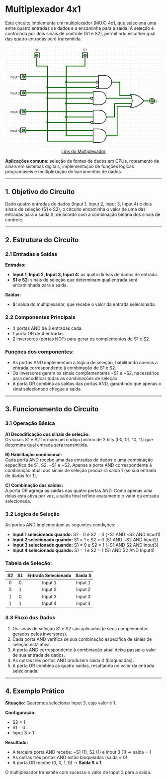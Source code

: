 # Multiplexador 4x1

Este circuito implementa um multiplexador (MUX) 4x1, que seleciona uma entre quatro entradas de dados e a encaminha para a saída. A seleção é controlada por dois sinais de controle (S1 e S2), permitindo escolher qual das quatro entradas será transmitida.

<p align="center">
  <img src="./Imagens/Multiplexador4x1.png" alt="Multiplexador 4x1"><br>
  <a href="./Circuitos_Logisim/Multiplexer 4x1.circ">Link do Multiplexador</a>
</p>

**Aplicações comuns:** seleção de fontes de dados em CPUs, roteamento de sinais em sistemas digitais, implementação de funções lógicas programáveis e multiplexação de barramentos de dados.

---

## 1. Objetivo do Circuito

Dado quatro entradas de dados (Input 1, Input 2, Input 3, Input 4) e dois sinais de seleção (S1 e S2), o circuito encaminha o valor de uma das entradas para a saída S, de acordo com a combinação binária dos sinais de controle.

---

## 2. Estrutura do Circuito

### 2.1 Entradas e Saídas
**Entradas:**
- **Input 1, Input 2, Input 3, Input 4:** as quatro linhas de dados de entrada.
- **S1 e S2:** sinais de seleção que determinam qual entrada será encaminhada para a saída.

**Saídas:**
- **S:** saída do multiplexador, que recebe o valor da entrada selecionada.

### 2.2 Componentes Principais

- 4 portas AND de 3 entradas cada.
- 1 porta OR de 4 entradas.
- 2 inversores (portas NOT) para gerar os complementos de S1 e S2.

### **Funções dos componentes:**
- As portas AND implementam a lógica de seleção, habilitando apenas a entrada correspondente à combinação de S1 e S2.
- Os inversores geram os sinais complementares ¬S1 e ¬S2, necessários para decodificar todas as combinações de seleção.
- A porta OR combina as saídas das portas AND, garantindo que apenas o sinal selecionado chegue à saída.

---

## 3. Funcionamento do Circuito

### 3.1 Operação Básica

**A) Decodificação dos sinais de seleção:**  
Os sinais S1 e S2 formam um código binário de 2 bits (00, 01, 10, 11) que determina qual entrada será transmitida.

**B) Habilitação condicional:**  
Cada porta AND recebe uma das entradas de dados e uma combinação específica de S1, S2, ¬S1 e ¬S2. Apenas a porta AND correspondente à combinação atual dos sinais de seleção produzirá saída 1 (se sua entrada de dados for 1).

**C) Combinação das saídas:**  
A porta OR agrega as saídas das quatro portas AND. Como apenas uma delas está ativa por vez, a saída final reflete exatamente o valor da entrada selecionada.

### 3.2 Lógica de Seleção

As portas AND implementam as seguintes condições:

- **Input 1 selecionado quando:** S1 = 0 e S2 = 0 (¬S1 AND ¬S2 AND Input1)
- **Input 2 selecionado quando:** S1 = 1 e S2 = 0 (S1 AND ¬S2 AND Input2)
- **Input 3 selecionado quando:** S1 = 0 e S2 = 1 (¬S1 AND S2 AND Input3)
- **Input 4 selecionado quando:** S1 = 1 e S2 = 1 (S1 AND S2 AND Input4)

### Tabela de Seleção:

| S2 | S1 | Entrada Selecionada | Saída S |
|:--:|:--:|:-------------------:|:-------:|
| 0  | 0  | Input 1             | Input 1 |
| 0  | 1  | Input 2             | Input 2 |
| 1  | 0  | Input 3             | Input 3 |
| 1  | 1  | Input 4             | Input 4 |

### 3.3 Fluxo dos Dados

1. Os sinais de seleção S1 e S2 são aplicados (e seus complementos gerados pelos inversores).
2. Cada porta AND verifica se sua combinação específica de sinais de seleção está ativa.
3. A porta AND correspondente à combinação atual deixa passar o valor de sua entrada de dados.
4. As outras três portas AND produzem saída 0 (bloqueadas).
5. A porta OR combina as quatro saídas, resultando no valor da entrada selecionada.

---

## 4. Exemplo Prático

**Situação:** Queremos selecionar Input 3, cujo valor é 1.

**Configuração:**
- S2 = 1
- S1 = 0
- Input 3 = 1

**Resultado:**
- A terceira porta AND recebe: ¬S1 (1), S2 (1) e Input 3 (1) → saída = 1
- As outras três portas AND estão bloqueadas (saída = 0)
- A porta OR recebe (0, 0, 1, 0) → **Saída S = 1**

O multiplexador transmite com sucesso o valor de Input 3 para a saída.